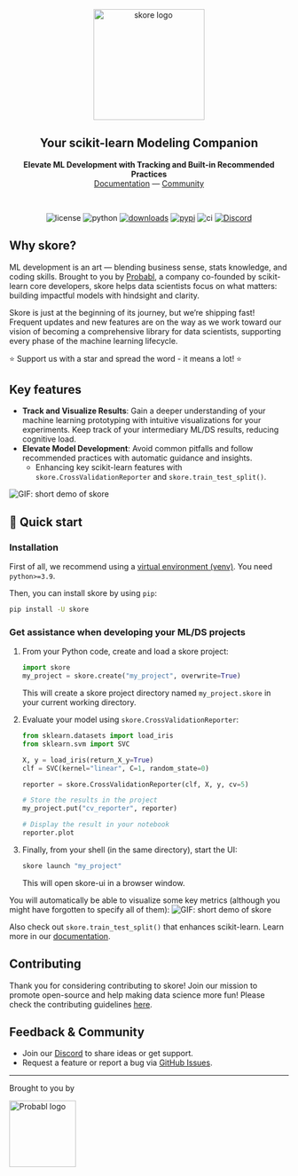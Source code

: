 <div align="center">

  <picture>
    <source srcset="https://media.githubusercontent.com/media/probabl-ai/skore/main/sphinx/_static/images/Logo_Skore_Dark@2x.svg" media="(prefers-color-scheme: dark)">
    <img width="200" src="https://media.githubusercontent.com/media/probabl-ai/skore/main/sphinx/_static/images/Logo_Skore_Light@2x.svg" alt="skore logo">
  </picture>

  <h2>Your scikit-learn Modeling Companion</h2>

__Elevate ML Development with Tracking and Built-in Recommended Practices__ \
[Documentation](https://skore.probabl.ai) — [Community](https://discord.probabl.ai)

<br />

  ![license](https://img.shields.io/pypi/l/skore)
  ![python](https://img.shields.io/badge/python-3.9%20%7C%203.10%20%7C%203.11%20%7C%203.12-blue?style=flat&logo=python)
  [![downloads](https://static.pepy.tech/badge/skore/month)](https://pepy.tech/projects/skore)
  [![pypi](https://img.shields.io/pypi/v/skore)](https://pypi.org/project/skore/)
  ![ci](https://github.com/probabl-ai/skore/actions/workflows/ci.yml/badge.svg?event=push)
  [![Discord](https://img.shields.io/badge/Discord-%235865F2.svg?logo=discord&logoColor=white)](https://discord.probabl.ai/)

</div>


## Why skore?

ML development is an art — blending business sense, stats knowledge, and coding skills. Brought to you by [Probabl](https://probabl.ai), a company co-founded by scikit-learn core developers, skore helps data scientists focus on what matters: building impactful models with hindsight and clarity.

Skore is just at the beginning of its journey, but we’re shipping fast! Frequent updates and new features are on the way as we work toward our vision of becoming a comprehensive library for data scientists, supporting every phase of the machine learning lifecycle.

⭐ Support us with a star and spread the word - it means a lot! ⭐


## Key features

- **Track and Visualize Results**: Gain a deeper understanding of your machine learning prototyping with intuitive visualizations for your experiments. Keep track of your intermediary ML/DS results, reducing cognitive load.
- **Elevate Model Development**: Avoid common pitfalls and follow recommended practices with automatic guidance and insights.
    - Enhancing key scikit-learn features with `skore.CrossValidationReporter` and `skore.train_test_split()`.

![GIF: short demo of skore](https://media.githubusercontent.com/media/probabl-ai/skore/main/sphinx/_static/images/2024_12_12_skore_demo_comp.gif)

## 🚀 Quick start

### Installation

First of all, we recommend using a [virtual environment (venv)](https://docs.python.org/3/tutorial/venv.html). You need `python>=3.9`.

Then, you can install skore by using `pip`:
```bash
pip install -U skore
```

### Get assistance when developing your ML/DS projects

1. From your Python code, create and load a skore project:
    ```python
    import skore
    my_project = skore.create("my_project", overwrite=True)
    ```
    This will create a skore project directory named `my_project.skore` in your current working directory.

2. Evaluate your model using `skore.CrossValidationReporter`:
    ```python
    from sklearn.datasets import load_iris
    from sklearn.svm import SVC

    X, y = load_iris(return_X_y=True)
    clf = SVC(kernel="linear", C=1, random_state=0)

    reporter = skore.CrossValidationReporter(clf, X, y, cv=5)

    # Store the results in the project
    my_project.put("cv_reporter", reporter)

    # Display the result in your notebook
    reporter.plot
    ```

3. Finally, from your shell (in the same directory), start the UI:
    ```bash
    skore launch "my_project"
    ```
    This will open skore-ui in a browser window.

You will automatically be able to visualize some key metrics (although you might have forgotten to specify all of them):
![GIF: short demo of skore](https://media.githubusercontent.com/media/probabl-ai/skore/main/sphinx/_static/images/2024_11_21_cross_val_comp.gif)

Also check out `skore.train_test_split()` that enhances scikit-learn. Learn more in our [documentation](https://skore.probabl.ai).


## Contributing

Thank you for considering contributing to skore! Join our mission to promote open-source and help making data science more fun! Please check the contributing guidelines [here](https://github.com/probabl-ai/skore/blob/main/CONTRIBUTING.rst).


## Feedback & Community

-	Join our [Discord](https://discord.probabl.ai/) to share ideas or get support.
-	Request a feature or report a bug via [GitHub Issues](https://github.com/probabl-ai/skore/issues).


---

Brought to you by

<a href="https://probabl.ai" target="_blank">
    <picture>
        <source srcset="https://media.githubusercontent.com/media/probabl-ai/skore/main/sphinx/_static/images/Probabl-logo-orange.png" media="(prefers-color-scheme: dark)">
        <img width="120" src="https://media.githubusercontent.com/media/probabl-ai/skore/main/sphinx/_static/images/Probabl-logo-blue.png" alt="Probabl logo">
    </picture>
</a>
